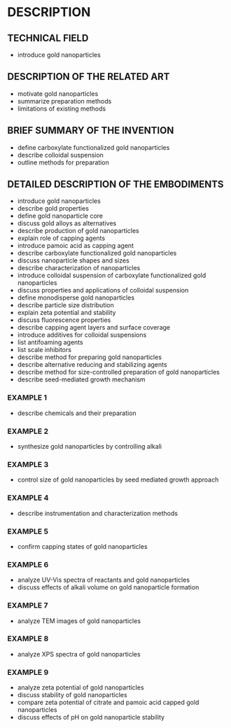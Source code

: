 # DESCRIPTION

## TECHNICAL FIELD

- introduce gold nanoparticles

## DESCRIPTION OF THE RELATED ART

- motivate gold nanoparticles
- summarize preparation methods
- limitations of existing methods

## BRIEF SUMMARY OF THE INVENTION

- define carboxylate functionalized gold nanoparticles
- describe colloidal suspension
- outline methods for preparation

## DETAILED DESCRIPTION OF THE EMBODIMENTS

- introduce gold nanoparticles
- describe gold properties
- define gold nanoparticle core
- discuss gold alloys as alternatives
- describe production of gold nanoparticles
- explain role of capping agents
- introduce pamoic acid as capping agent
- describe carboxylate functionalized gold nanoparticles
- discuss nanoparticle shapes and sizes
- describe characterization of nanoparticles
- introduce colloidal suspension of carboxylate functionalized gold nanoparticles
- discuss properties and applications of colloidal suspension
- define monodisperse gold nanoparticles
- describe particle size distribution
- explain zeta potential and stability
- discuss fluorescence properties
- describe capping agent layers and surface coverage
- introduce additives for colloidal suspensions
- list antifoaming agents
- list scale inhibitors
- describe method for preparing gold nanoparticles
- describe alternative reducing and stabilizing agents
- describe method for size-controlled preparation of gold nanoparticles
- describe seed-mediated growth mechanism

### EXAMPLE 1

- describe chemicals and their preparation

### EXAMPLE 2

- synthesize gold nanoparticles by controlling alkali

### EXAMPLE 3

- control size of gold nanoparticles by seed mediated growth approach

### EXAMPLE 4

- describe instrumentation and characterization methods

### EXAMPLE 5

- confirm capping states of gold nanoparticles

### EXAMPLE 6

- analyze UV-Vis spectra of reactants and gold nanoparticles
- discuss effects of alkali volume on gold nanoparticle formation

### EXAMPLE 7

- analyze TEM images of gold nanoparticles

### EXAMPLE 8

- analyze XPS spectra of gold nanoparticles

### EXAMPLE 9

- analyze zeta potential of gold nanoparticles
- discuss stability of gold nanoparticles
- compare zeta potential of citrate and pamoic acid capped gold nanoparticles
- discuss effects of pH on gold nanoparticle stability

